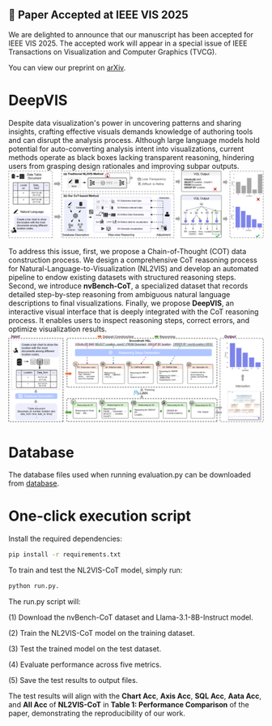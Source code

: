 ## 🎉 Paper Accepted at IEEE VIS 2025
We are delighted to announce that our manuscript has been accepted for IEEE VIS 2025. The accepted work will appear in a special issue of IEEE Transactions on Visualization and Computer Graphics (TVCG).

You can view our preprint on [arXiv](https://arxiv.org/abs/2508.01700).

# DeepVIS
Despite data visualization's power in uncovering patterns and sharing insights, crafting effective visuals demands knowledge of authoring tools and can disrupt the analysis process. Although large language models hold potential for auto-converting analysis intent into visualizations, current methods operate as black boxes lacking transparent reasoning, hindering users from grasping design rationales and improving subpar outputs.
![teaser](https://github.com/Bvivib-shuai/DeepVIS/blob/main/img/teaser.png)

To address this issue, first, we propose a Chain-of-Thought (COT) data construction process. We design a comprehensive CoT reasoning process for Natural-Language-to-Visualization (NL2VIS) and develop an automated pipeline to endow existing datasets with structured reasoning steps. Second, we introduce **nvBench-CoT**, a specialized dataset that records detailed step-by-step reasoning from ambiguous natural language descriptions to final visualizations. Finally, we propose **DeepVIS**, an interactive visual interface that is deeply integrated with the CoT reasoning process. It enables users to inspect reasoning steps, correct errors, and optimize visualization results.
![overview](https://github.com/Bvivib-shuai/DeepVIS/blob/main/img/overview.png)

# Database
The database files used when running evaluation.py can be downloaded from [database](https://github.com/TsinghuaDatabaseGroup/nvBench/blob/main/databases.zip).

# One-click execution script
Install the required dependencies: 
```bash
pip install -r requirements.txt
```

To train and test the NL2VIS-CoT model, simply run: 
```bash
python run.py.  
```

The run.py script will:  

(1) Download the nvBench-CoT dataset and Llama-3.1-8B-Instruct model.  

(2) Train the NL2VIS-CoT model on the training dataset.  

(3) Test the trained model on the test dataset.  

(4) Evaluate performance across five metrics.  

(5) Save the test results to output files.  

The test results will align with the **Chart Acc**, **Axis Acc**, **SQL Acc**, **Aata Acc**, and **All Acc** of **NL2VIS-CoT** in **Table 1: Performance Comparison** of the paper, demonstrating the reproducibility of our work.
